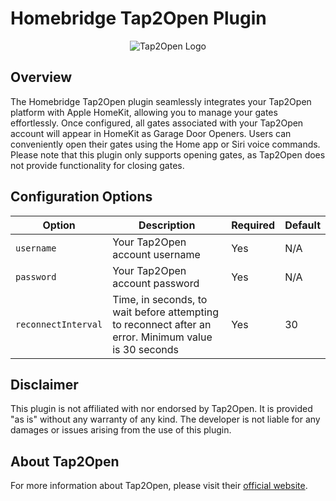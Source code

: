 # Homebridge Tap2Open Plugin

<p align="center">
  <img src="https://about.tap2open.com/wp-content/uploads/2021/09/logo.svg" alt="Tap2Open Logo">
</p>

## Overview

The Homebridge Tap2Open plugin seamlessly integrates your Tap2Open platform with Apple HomeKit, allowing you to manage your gates effortlessly. Once configured, all gates associated with your Tap2Open account will appear in HomeKit as Garage Door Openers. Users can conveniently open their gates using the Home app or Siri voice commands. Please note that this plugin only supports opening gates, as Tap2Open does not provide functionality for closing gates.

## Configuration Options

| Option             | Description                                                         | Required | Default |
|--------------------|---------------------------------------------------------------------|----------|---------|
| `username`         | Your Tap2Open account username                                      | Yes      | N/A     |
| `password`         | Your Tap2Open account password                                      | Yes      | N/A     |
| `reconnectInterval`| Time, in seconds, to wait before attempting to reconnect after an error. Minimum value is 30 seconds | Yes      | 30      |

## Disclaimer

This plugin is not affiliated with nor endorsed by Tap2Open. It is provided "as is" without any warranty of any kind. The developer is not liable for any damages or issues arising from the use of this plugin.

## About Tap2Open

For more information about Tap2Open, please visit their [official website](https://about.tap2open.com).

